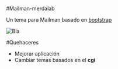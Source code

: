#Mailman-merdalab

Un tema para Mailman basado en [bootstrap](http://twitter.github.com/bootstrap)

![Bla](http://ompldr.org/vZ3QxcA/bla.png)

#Quehaceres

- Mejorar aplicación
- Cambiar temas basados en el **cgi**
